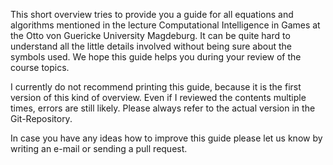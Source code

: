 This short overview tries to provide you a guide for all equations and algorithms mentioned in the lecture Computational Intelligence in Games at the Otto von Guericke University Magdeburg. It can be quite hard to understand all the little details involved without being sure about the symbols used. We hope this guide helps you during your review of the course topics.

I currently do not recommend printing this guide, because it is the first version of this kind of overview. Even if I reviewed the contents multiple times, errors are still likely. Please always refer to the actual version in the Git-Repository.

In case you have any ideas how to improve this guide please let us know by writing an e-mail or sending a pull request.